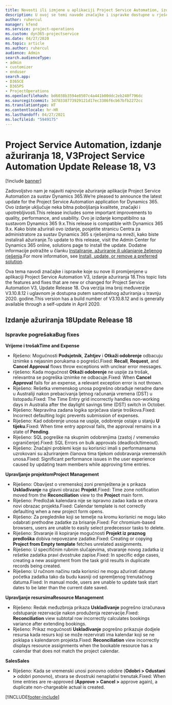 ```yaml
---
title: Novosti ili izmjene u aplikaciji Project Service Automation, izdanje ažuriranja 18, V3
description: U ovoj se temi navode značajke i ispravke dostupne u rješenju Project Service Automation, izdanje ažuriranja 18, V3.
author: ruhercul
manager: kfend
ms.service: project-operations
ms.custom: dyn365-projectservice
ms.date: 04/27/2020
ms.topic: article
ms.author: ruhercul
audience: Admin
search.audienceType:
- admin
- customizer
- enduser
search.app:
- D365CE
- D365PS
- ProjectOperations
ms.openlocfilehash: bd6038b3594e8507c4a441b00ddc2eb240f796dc
ms.sourcegitcommit: 3d78338773929121d17ec3386f6cb67bfb2272cc
ms.translationtype: HT
ms.contentlocale: hr-HR
ms.lasthandoff: 04/27/2021
ms.locfileid: "5949175"
---
```

# <a name="project-service-automation-update-release-18-v3"></a><span data-ttu-id="42185-103">Project Service Automation, izdanje ažuriranja 18, V3</span><span class="sxs-lookup"><span data-stu-id="42185-103">Project Service Automation Update Release 18, V3</span></span>

[!include [banner](../includes/psa-now-project-operations.md)]

<span data-ttu-id="42185-104">Zadovoljstvo nam je najaviti najnovije ažuriranje aplikacije Project Service Automation za sustav Dynamics 365.</span><span class="sxs-lookup"><span data-stu-id="42185-104">We’re pleased to announce the latest update for the Project Service Automation application for Dynamics 365.</span></span> <span data-ttu-id="42185-105">Ovo izdanje uključuje neka bitna poboljšanja kvalitete, značajki i upotrebljivosti.</span><span class="sxs-lookup"><span data-stu-id="42185-105">This release includes some important improvements to quality, performance, and usability.</span></span> <span data-ttu-id="42185-106">Ovo je izdanje kompatibilno sa sustavom Dynamics 365 9.x.</span><span class="sxs-lookup"><span data-stu-id="42185-106">This release is compatible with Dynamics 365 9.x.</span></span> <span data-ttu-id="42185-107">Kako biste ažurirali ovo izdanje, posjetite stranicu Centra za administratore za sustav Dynamics 365 s rješenjima na mreži, kako biste instalirali ažuriranje.</span><span class="sxs-lookup"><span data-stu-id="42185-107">To update to this release, visit the Admin Center for Dynamics 365 online, solutions page to install the update.</span></span> <span data-ttu-id="42185-108">Dodatne informacije potražite u članku [Instaliranje, ažuriranje ili uklanjanje željenog rješenja](/power-platform/admin/install-remove-preferred-solution).</span><span class="sxs-lookup"><span data-stu-id="42185-108">For more information, see [Install, update, or remove a preferred solution](/power-platform/admin/install-remove-preferred-solution).</span></span>

<span data-ttu-id="42185-109">Ova tema navodi značajke i ispravke koje su nove ili promijenjene u aplikaciji Project Service Automation V3, izdanje ažuriranja 18.</span><span class="sxs-lookup"><span data-stu-id="42185-109">This topic lists the features and fixes that are new or changed for Project Service Automation V3, Update Release 18.</span></span> <span data-ttu-id="42185-110">Ova verzija ima broj međuverzije V3.10.8.12 i uglavnom je dostupna putem samostalnog ažuriranja u travnju 2020. godine.</span><span class="sxs-lookup"><span data-stu-id="42185-110">This version has a build number of V3.10.8.12 and is generally available through a self-update in April 2020.</span></span>

## <a name="update-release-18"></a><span data-ttu-id="42185-111">Izdanje ažuriranja 18</span><span class="sxs-lookup"><span data-stu-id="42185-111">Update Release 18</span></span>

### <a name="bug-fixes"></a><span data-ttu-id="42185-112">Ispravke pogrešaka</span><span class="sxs-lookup"><span data-stu-id="42185-112">Bug fixes</span></span>

<span data-ttu-id="42185-113">**Vrijeme i trošak**</span><span class="sxs-lookup"><span data-stu-id="42185-113">**Time and Expense**</span></span>

- <span data-ttu-id="42185-114">Rješeno: Mogućnosti **Podsjetnik**, **Zahtjev** i **Otkaži odobrenje** odbacuju iznimke s nejasnim porukama o pogrešci.</span><span class="sxs-lookup"><span data-stu-id="42185-114">Fixed: **Recall**, **Request**, and **Cancel Approval** flows throw exceptions with unclear error messages.</span></span>
- <span data-ttu-id="42185-115">riješeno: Kada mogućnost **Otkaži odobrenje** ne uspije za trošak, relevantna se pogreška iznimke ne odbacuje.</span><span class="sxs-lookup"><span data-stu-id="42185-115">Fixed: When **Cancel Approval** fails for an expense, a relevant exception error is not thrown.</span></span>
- <span data-ttu-id="42185-116">Riješeno: Rešetka vremenskog unosa pogrešno obrađuje neradne dane u Australiji nakon prebacivanja ljetnog računanja vremena (DST) u listopadu.</span><span class="sxs-lookup"><span data-stu-id="42185-116">Fixed: The Time Entry grid incorrectly handles non-working days in Australia after the daylight savings time (DST) switch in October.</span></span>
- <span data-ttu-id="42185-117">Riješeno: Nepravilna zadana logika sprječava slanje troškova.</span><span class="sxs-lookup"><span data-stu-id="42185-117">Fixed: Incorrect defaulting logic prevents submission of expenses.</span></span>
- <span data-ttu-id="42185-118">Riješeno: Kad odobrenje unosa ne uspije, odobrenje ostaje u stanju **U tijeku**.</span><span class="sxs-lookup"><span data-stu-id="42185-118">Fixed: When time entry approval fails, the approval remains in a state of **Pending**.</span></span>
- <span data-ttu-id="42185-119">Riješeno: SQL pogreške na skupnim odobrenjima (zastoj / vremensko ograničenje).</span><span class="sxs-lookup"><span data-stu-id="42185-119">Fixed: SQL Errors on bulk approvals (deadlock/timeout).</span></span>
- <span data-ttu-id="42185-120">Riješeno: Značajni problemi koje su korisnici imali s performansama uzrokovani su ažuriranjem članova tima tijekom odobravanja vremenskih unosa.</span><span class="sxs-lookup"><span data-stu-id="42185-120">Fixed: Significant performance issues in the user experience caused by updating team members while approving time entries.</span></span>

<span data-ttu-id="42185-121">**Upravljanje projektom**</span><span class="sxs-lookup"><span data-stu-id="42185-121">**Project Management**</span></span>

- <span data-ttu-id="42185-122">Riješeno: Obavijest o vremenskoj zoni premještena je s prikaza **Usklađivanje** na glavni obrazac **Projekt**.</span><span class="sxs-lookup"><span data-stu-id="42185-122">Fixed: Time zone notification moved from the **Reconciliation** view to the **Project** main form.</span></span>
- <span data-ttu-id="42185-123">Riješeno: Predložak kalendara nije se ispravno zadao kada se otvara novi obrazac projekta.</span><span class="sxs-lookup"><span data-stu-id="42185-123">Fixed: Calendar template is not correctly defaulting when a new project form opens.</span></span>
- <span data-ttu-id="42185-124">Riješeno: Za preglednike koji se temelje na kromu korisnici ne mogu lako odabrati prethodne zadatke za brisanje.</span><span class="sxs-lookup"><span data-stu-id="42185-124">Fixed: For chromium-based browsers, users are unable to easily select predecessor tasks to delete.</span></span>
- <span data-ttu-id="42185-125">Riješeno: Stvaranje ili kopiranje mogućnosti **Projekt iz praznog predloška** dobiva nepovezane zadatke.</span><span class="sxs-lookup"><span data-stu-id="42185-125">Fixed: Creating or copying **Project from Empty template** fetches unrelated assignments.</span></span>
- <span data-ttu-id="42185-126">Riješeno: U specifičnim rubnim slučajevima, stvaranje novog zadatka iz rešetke zadatka pravi dvostruke zapise.</span><span class="sxs-lookup"><span data-stu-id="42185-126">Fixed: In specific edge cases, creating a new assignment from the task grid results in duplicate records being created.</span></span>
- <span data-ttu-id="42185-127">Riješeno: U ručnom načinu rada korisnici ne mogu ažurirati datume početka zadatka tako da budu kasniji od spremljenog trenutačnog datuma.</span><span class="sxs-lookup"><span data-stu-id="42185-127">Fixed: In manual mode, users are unable to update task start dates to be later than the current date saved.</span></span>

<span data-ttu-id="42185-128">**Upravljanje resursima**</span><span class="sxs-lookup"><span data-stu-id="42185-128">**Resource Management**</span></span>

- <span data-ttu-id="42185-129">Riješeno: Redak međuzbroja prikaza **Usklađivanje** pogrešno izračunava odstupanje rezervacije nakon produženja rezervacije.</span><span class="sxs-lookup"><span data-stu-id="42185-129">Fixed: **Reconciliation** view subtotal row incorrectly calculates bookings variance after extending bookings.</span></span>
- <span data-ttu-id="42185-130">Rješeno: Prikaz mogućnosti **Usklađivanje** pogrešno prikazuje dodjele resursa kada resurs koji se može rezervirati ima kalendar koji se ne poklapa s kalendarom projekta.</span><span class="sxs-lookup"><span data-stu-id="42185-130">Fixed: **Reconciliation** view incorrectly displays resource assignments when the bookable resource has a calendar that does not match the project calendar.</span></span>

<span data-ttu-id="42185-131">**Sales**</span><span class="sxs-lookup"><span data-stu-id="42185-131">**Sales**</span></span>

- <span data-ttu-id="42185-132">Riješeno: Kada se vremenski unosi ponovno odobre (**Odobri > Odustani >** odobri ponovno), stvara se dvostruki nenaplativi trenutak.</span><span class="sxs-lookup"><span data-stu-id="42185-132">Fixed: When time entries are re-approved (**Approve > Cancel >** approve again), a duplicate non-chargeable actual is created.</span></span>


[!INCLUDE[footer-include](../includes/footer-banner.md)]